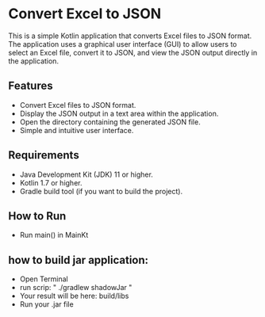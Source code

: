 # Convert Excel to JSON

This is a simple Kotlin application that converts Excel files to JSON format. The application uses a graphical user
interface (GUI) to allow users to select an Excel file, convert it to JSON, and view the JSON output directly in the
application.


## Features

- Convert Excel files to JSON format.
- Display the JSON output in a text area within the application.
- Open the directory containing the generated JSON file.
- Simple and intuitive user interface.

## Requirements

- Java Development Kit (JDK) 11 or higher.
- Kotlin 1.7 or higher.
- Gradle build tool (if you want to build the project).

## How to Run

- Run main() in MainKt


## how to build jar application:

- Open Terminal
- run scrip: " ./gradlew shadowJar "
- Your result will be here: build/libs
- Run your .jar file